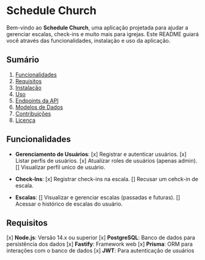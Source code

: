# Schedule Church

Bem-vindo ao **Schedule Church**, uma aplicação projetada para ajudar a gerenciar escalas, check-ins e muito mais para igrejas. Este README guiará você através das funcionalidades, instalação e uso da aplicação.

## Sumário

1. [Funcionalidades](#funcionalidades)
2. [Requisitos](#requisitos)
3. [Instalação](#instalação)
4. [Uso](#uso)
5. [Endpoints da API](#endpoints-da-api)
6. [Modelos de Dados](#modelos-de-dados)
7. [Contribuições](#contribuições)
8. [Licença](#licença)

## Funcionalidades

- **Gerenciamento de Usuários**:
  [x] Registrar e autenticar usuários.
  [x] Listar perfis de usuários.
  [x] Atualizar roles de usuários (apenas admin).
  [] Visualizar perfil unico de usuário.

- **Check-Ins**:
  [x] Registrar check-ins na escala.
  [] Recusar um cehck-in de escala.

- **Escalas**:
  [] Visualizar e gerenciar escalas (passadas e futuras).
  [] Acessar o histórico de escalas do usuário.

## Requisitos

[x] **Node.js**: Versão 14.x ou superior
[x] **PostgreSQL**: Banco de dados para persistência dos dados
[x] **Fastify**: Framework web
[x] **Prisma**: ORM para interações com o banco de dados
[x] **JWT**: Para autenticação de usuários
